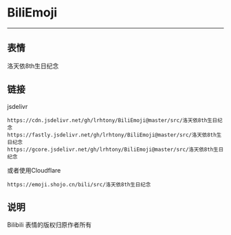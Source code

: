 # BiliEmoji
---
## 表情
洛天依8th生日纪念
## 链接
jsdelivr
```
https://cdn.jsdelivr.net/gh/lrhtony/BiliEmoji@master/src/洛天依8th生日纪念
https://fastly.jsdelivr.net/gh/lrhtony/BiliEmoji@master/src/洛天依8th生日纪念
https://gcore.jsdelivr.net/gh/lrhtony/BiliEmoji@master/src/洛天依8th生日纪念
```
或者使用Cloudflare
```
https://emoji.shojo.cn/bili/src/洛天依8th生日纪念
```
## 说明
Bilibili 表情的版权归原作者所有
